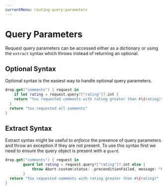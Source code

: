 ```yaml
---
currentMenu: routing-query-parameters
---
```


# Query Parameters

Request query parameters can be accessed either as a dictionary or using the `extract` syntax which throws instead of returning an optional.

## Optional Syntax

Optional syntax is the easiest way to handle optional query parameters.

```swift
drop.get("comments") { request in
	if let rating = request.query?["rating"]?.int {
  	return "You requested comments with rating greater than #\(rating)"
  }
  return "You requested all comments"
}
```

## Extract Syntax

Extract syntax might be useful to *enforce* the presence of query parameters and throw an exception if they are not present. 
To use this syntax first we need to ensure the query object is present with a `guard`.

```swift
drop.get("comments") { request in
        guard let rating = request.query?["rating"]?.int else {
            throw Abort.custom(status: .preconditionFailed, message: "Please include a rating")
        }
  return "You requested comments with rating greater than #\(rating)"
}
```
